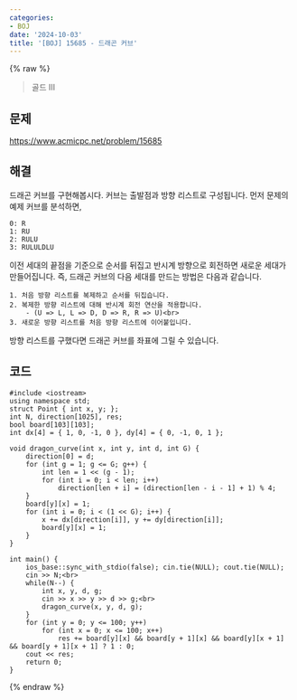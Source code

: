 ```yaml
---
categories:
- BOJ
date: '2024-10-03'
title: '[BOJ] 15685 - 드래곤 커브'
---
```


{% raw %}
> 골드 III<br>

## 문제
https://www.acmicpc.net/problem/15685<br>

## 해결
드래곤 커브를 구현해봅시다. 커브는 출발점과 방향 리스트로 구성됩니다. 먼저 문제의 예제 커브를 분석하면,

```
0: R
1: RU
2: RULU
3: RULULDLU
```

이전 세대의 끝점을 기준으로 순서를 뒤집고 반시계 방향으로 회전하면 새로운 세대가 만들어집니다. 즉, 드래곤 커브의 다음 세대를 만드는 방법은 다음과 같습니다.
```
1. 처음 방향 리스트를 복제하고 순서를 뒤집습니다.
2. 복제한 방향 리스트에 대해 반시계 회전 연산을 적용합니다.
	- (U => L, L => D, D => R, R => U)<br>
3. 새로운 방향 리스트를 처음 방향 리스트에 이어붙입니다.
```

방향 리스트를 구했다면 드래곤 커브를 좌표에 그릴 수 있습니다.

## 코드
```
#include <iostream>
using namespace std;
struct Point { int x, y; };
int N, direction[1025], res;
bool board[103][103];
int dx[4] = { 1, 0, -1, 0 }, dy[4] = { 0, -1, 0, 1 };

void dragon_curve(int x, int y, int d, int G) {
	direction[0] = d;
	for (int g = 1; g <= G; g++) {
		int len = 1 << (g - 1);
		for (int i = 0; i < len; i++)
			direction[len + i] = (direction[len - i - 1] + 1) % 4;
	}
	board[y][x] = 1;
	for (int i = 0; i < (1 << G); i++) {
		x += dx[direction[i]], y += dy[direction[i]];
		board[y][x] = 1;
	}
}

int main() {
	ios_base::sync_with_stdio(false); cin.tie(NULL); cout.tie(NULL);
	cin >> N;<br>
	while(N--) {
		int x, y, d, g;
		cin >> x >> y >> d >> g;<br>
		dragon_curve(x, y, d, g);
	}
	for (int y = 0; y <= 100; y++)
		for (int x = 0; x <= 100; x++)
			res += board[y][x] && board[y + 1][x] && board[y][x + 1] && board[y + 1][x + 1] ? 1 : 0;
	cout << res;
	return 0;
}
```
{% endraw %}